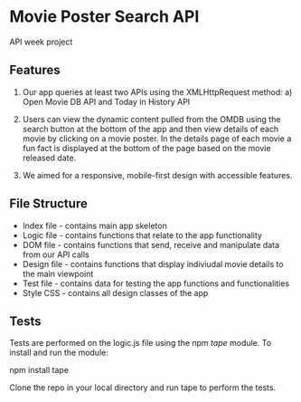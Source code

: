# Movie Poster Search API
API week project

## Features

1) Our app queries at least two APIs using the XMLHttpRequest method:
a) Open Movie DB API and Today in History API

2) Users can view the dynamic content pulled from the OMDB using the search button at the bottom of the app and then view details of each movie by clicking on a movie poster. In the details page of each movie a fun fact is displayed at the bottom of the page based on the movie released date.

3) We aimed for a responsive, mobile-first design with accessible features.

## File Structure

- Index file - contains main app skeleton
- Logic file - contains functions that relate to the app functionality
- DOM file - contains functions that send, receive and manipulate data from our API calls
- Design file - contains functions that display indiviudal movie details to the main viewpoint
- Test file - contains data for testing the app functions and functionalities
- Style CSS - contains all design classes of the app

## Tests

Tests are performed on the logic.js file using the npm _tape_ module. To install and run the module:

npm install tape 

Clone the repo in your local directory and run tape to perform the tests.
